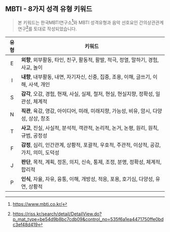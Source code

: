 <h2>MBTI - 8가지 성격 유형 키워드</h2>

> 본 키워드는 한국MBTI연구소[^1]와 MBTI 성격유형과 음악 선호요인 간의상관관계 연구[^2]를 토대로 작성되었습니다.

| 유형 | 키워드 |
| :---: | ----- |
| E | <b>외향</b>, 외부활동, 타인, 친구, 활동적, 활발, 적극, 정열, 말하기, 경험, 사교, 놀이 |
| I | <b>내향</b>, 내부활동, 내면, 자기자신, 신중, 집중, 조용, 이해, 글쓰기, 이해, 사색, 개인 |
| S | <b>감각</b>, 오감, 경험, 현재, 사실, 실제, 철저, 현실, 현실지향, 정확성, 일관성, 체계적 |
| N | <b>직관</b>, 육감, 영감, 아이디어, 미래, 미래지향, 가능성, 비유, 암시, 다양성, 상상, 창조 |
| T | <b>사고</b>, 진실, 사실적, 분석적, 객관적, 논리적, 논거, 논평, 원리, 원칙, 규범, 공정성 |
| F | <b>감정</b>, 심리, 인간관계, 상황적, 포괄적, 우호적, 주관적, 이상적, 공감, 가치, 의미, 도덕성 |
| J | <b>판단</b>, 목적, 계획, 정돈, 의지, 신속, 통제, 조정, 분명, 정확성, 체계적, 합리적 |
| P | <b>인식</b>, 자율, 자유, 융통, 이해, 개방성, 적응, 포용, 호기심, 다양성, 유연, 상황적 |

[^1]: https://www.mbti.co.kr/
[^2]: https://riss.kr/search/detail/DetailView.do?p_mat_type=be54d9b8bc7cdb09&control_no=535f6a1ea4471750ffe0bdc3ef48d419
